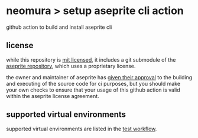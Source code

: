 # neomura > setup aseprite cli action

github action to build and install aseprite cli

## license

while this repository is [mit licensed](./license.md), it includes a git
submodule of the [aseprite repository](https://github.com/aseprite/aseprite),
which uses a proprietary license.

the owner and maintainer of aseprite has [given their approval](https://community.aseprite.org/t/integrating-aseprite-with-travis-ci/1351)
to the building and executing of the source code for ci purposes, but you should
make your own checks to ensure that your usage of this github action is valid
within the aseprite license agreement.

## supported virtual environments

supported virtual environments are listed in the
[test workflow](./.github/workflows/test.yaml).
